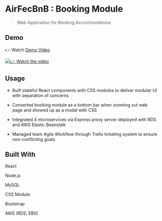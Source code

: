 # AirFecBnB : Booking Module

> Web Application for Booking Accommodations 

## Demo

👉 Watch [Demo Video](https://www.youtube.com/watch?v=ZaMoZ0U07QY)

[![👉 Watch the video](https://media.giphy.com/media/2scmhVtxeTbb5dnej1/giphy.gif)](https://www.youtube.com/watch?v=ZaMoZ0U07QY)

## Usage

- Built stateful React components with CSS modules to deliver modular UI with separation of concerns

- Converted booking module as a bottom bar when zooming out web page and showed up as a modal with CSS

- Integrated 4 microservices via Express proxy server deployed with RDS and AWS Elastic Beanstalk 

- Managed team Agile Workflow through Trello ticketing system to ensure non-conflicting goals


## Built With

React 

Node.js 

MySQL

CSS Module

Bootstrap

AWS (RDS, EBS)



